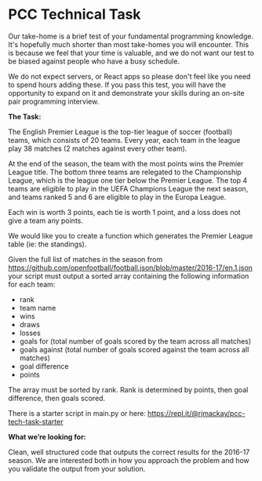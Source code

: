 # PCC Technical Task

Our take-home is a brief test of your fundamental programming knowledge. It's hopefully much shorter than most take-homes you will encounter. This is because we feel that your time is valuable, and we do not want our test to be biased against people who have a busy schedule.

We do not expect servers, or React apps so please don't feel like you need to spend hours adding these.
If you pass this test, you will have the opportunity to expand on it and demonstrate your skills during an on-site pair programming interview.

**The Task:**

The English Premier League is the top-tier league of soccer (football) teams, which consists of 20 teams. Every year, each team in the league play 38 matches (2 matches against every other team).

At the end of the season, the team with the most points wins the Premier League title. The bottom three teams are relegated to the Championship League, which is the league one tier below the Premier League. The top 4 teams are eligible to play in the UEFA Champions League the next season, and teams ranked 5 and 6 are eligible to play in the Europa League.

Each win is worth 3 points, each tie is worth 1 point, and a loss does not give a team any points.

We would like you to create a function which generates the Premier League table (ie: the standings).

Given the full list of matches in the season from
https://github.com/openfootball/football.json/blob/master/2016-17/en.1.json
your script must output a sorted array containing the following information for each team:

* rank
* team name
* wins
* draws
* losses
* goals for (total number of goals scored by the team across all matches)
* goals against (total number of goals scored against the team across all matches)
* goal difference
* points

The array must be sorted by rank. Rank is determined by points, then goal difference, then goals scored.

There is a starter script in main.py or here: https://repl.it/@rjmackay/pcc-tech-task-starter

**What we’re looking for:**

Clean, well structured code that outputs the correct results for the 2016-17 season. We are interested both in how you approach the problem and how you validate the output from your solution.
